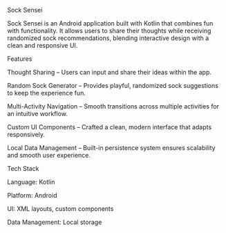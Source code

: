 Sock Sensei

Sock Sensei is an Android application built with Kotlin that combines fun with functionality. It allows users to share their thoughts while receiving randomized sock recommendations, blending interactive design with a clean and responsive UI.

Features

Thought Sharing – Users can input and share their ideas within the app.

Random Sock Generator – Provides playful, randomized sock suggestions to keep the experience fun.

Multi-Activity Navigation – Smooth transitions across multiple activities for an intuitive workflow.

Custom UI Components – Crafted a clean, modern interface that adapts responsively.

Local Data Management – Built-in persistence system ensures scalability and smooth user experience.

Tech Stack

Language: Kotlin

Platform: Android

UI: XML layouts, custom components

Data Management: Local storage
